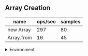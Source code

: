 ## Array Creation

|name|ops/sec|samples|
|-|-|-|
|new Array|297|80|
|Array.from|16|45|


<details>
<summary>Environment</summary>

* __Machine:__ linux x64 | 2 vCPUs | 6.8GB Mem
* __Run:__ Sat Oct 14 2023 01:32:18 GMT+0000 (Coordinated Universal Time)
</details>

<!--
{"environment":{"platform":"linux","arch":"x64","cpus":2,"totalMemory":6.759757995605469},"benchmarks":[{"name":"new Array","hz":296.86048734888584,"cycles":4,"stats":{"deviation":0.000555129029940985,"mean":0.003368585725,"moe":0.00012164801222869273,"rme":3.6112488195232952,"sem":0.00006206531236157792,"variance":3.081682398832191e-7}},{"name":"Array.from","hz":16.38185844091374,"cycles":1,"stats":{"deviation":0.0005413470854052155,"mean":0.06104313522222223,"moe":0.0001581705472986263,"rme":0.2591127515367947,"sem":0.00008069925882582974,"variance":2.930566668767217e-7}}]}-->
